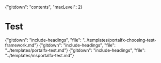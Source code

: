 {"gitdown": "contents", "maxLevel": 2}

# Test
{"gitdown": "include-headings", "file": "../templates/portalfx-choosing-test-framework.md"}
{"gitdown": "include-headings", "file": "../templates/portalfx-test.md"}
{"gitdown": "include-headings", "file": "../templates/msportalfx-test.md"}
